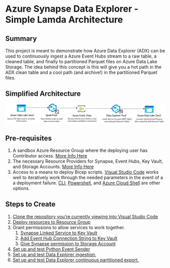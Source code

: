 # Azure Synapse Data Explorer - Simple Lamda Architecture

## Summary
This project is meant to demonstrate how Azure Data Explorer (ADX) can be used to continuously ingest a Azure Event Hubs stream to a raw table, a cleaned table, and finally to partitioned Parquet files on Azure Data Lake Storage. The idea behind this concept is this will give you a hot path in the ADX clean table and a cool path (and archive!) in the partitioned Parquet files.

## Simplified Architecture
![picture of base architecture](./images/architecture.png)


## Pre-requisites 
1) A sandbox Azure Resource Group where the deploying user has Contributor access. [More Info Here](https://learn.microsoft.com/en-us/azure/role-based-access-control/overview#role-assignments)
2) The necessary Resource Providers for Synapse, Event Hubs, Key Vault, and Storage Accounts. [More Info Here](https://learn.microsoft.com/en-us/azure/azure-resource-manager/management/resource-providers-and-types)
3) Access to a means to deploy Bicep scripts. [Visual Studio Code](https://learn.microsoft.com/en-us/azure/azure-resource-manager/bicep/deploy-vscode) works well to iteratively work through the needed parameters in the event of a a deployment failure. [CLI](https://learn.microsoft.com/en-us/azure/azure-resource-manager/bicep/deploy-cli), [Powershell](https://learn.microsoft.com/en-us/azure/azure-resource-manager/bicep/deploy-powershell), and [Azure Cloud Shell](https://learn.microsoft.com/en-us/azure/azure-resource-manager/bicep/deploy-cloud-shell?tabs=azure-cli) are other options.


## Steps to Create
1) [Clone the repository you're currently viewing into Visual Studio Code](https://learn.microsoft.com/en-us/azure/developer/javascript/how-to/with-visual-studio-code/clone-github-repository?tabs=create-repo-command-palette%2Cinitialize-repo-activity-bar%2Ccreate-branch-command-palette%2Ccommit-changes-command-palette%2Cpush-command-palette)
2) [Deploy resources to Resource Group](./docs/deploy.md)
3) Grant permissions to allow services to work together.
   1) [Synapse Linked Service to Key Vault](./docs/linkedServices.md)
   2) [Add Event Hub Connection String to Key Vault](./docs/eventHubConnStringKV.md)
   3) [Give Synapse permission to Storage Account](./docs/storageAccountPermission.md)
4) [Set up and test Python Event Sender](./docs/eventSender.md)
5) [Set up and test Data Explorer ingestion.](./docs/adxIngest.md)
6) [Set up and test Data Explorer continuous partitioned export.](./docs/adxExport.md)